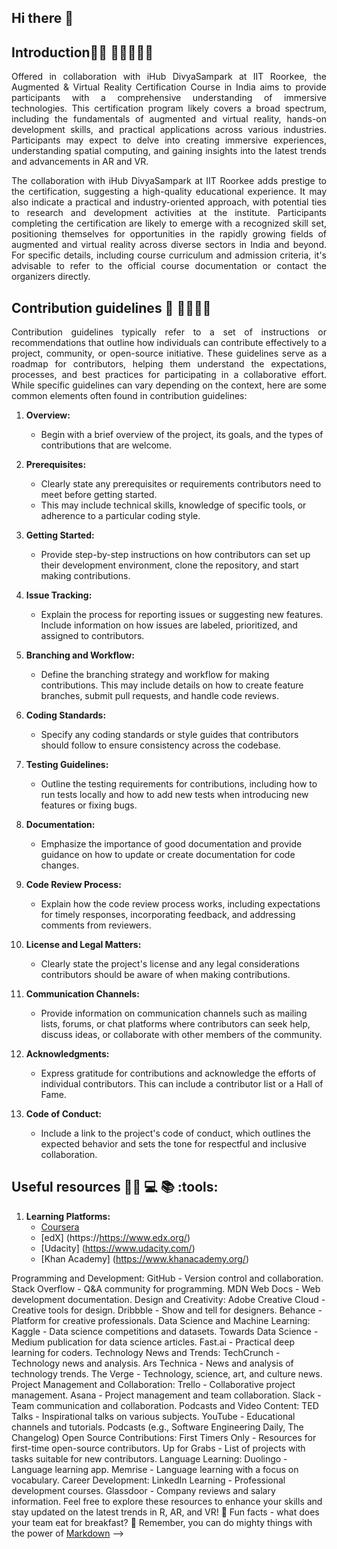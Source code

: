 ## Hi there 👋


## Introduction🙋‍♀️ :tada::tada::tada::tada::tada:

<p align="justify">
   Offered in collaboration with iHub DivyaSampark at IIT Roorkee, the Augmented & Virtual Reality Certification Course in India 
   aims to provide participants with a comprehensive understanding of immersive technologies. This certification program likely 
   covers a broad spectrum, including the fundamentals of augmented and virtual reality, hands-on development skills, and practical 
   applications across various industries. Participants may expect to delve into creating immersive experiences, understanding spatial 
   computing, and gaining insights into the latest trends and advancements in AR and VR.
</p>

<p align="justify">
    The collaboration with iHub DivyaSampark at IIT Roorkee adds prestige to the certification, suggesting a 
    high-quality educational experience. It may also indicate a practical and industry-oriented approach, with 
    potential ties to research and development activities at the institute. Participants completing the certification 
    are likely to emerge with a recognized skill set, positioning themselves for opportunities in the rapidly growing 
    fields of augmented and virtual reality across diverse sectors in India and beyond. For specific details, including 
    course curriculum and admission criteria, it's advisable to refer to the official course documentation or contact 
    the organizers directly.
</p>


## Contribution guidelines 🌈 :star2::star2::star2::star2:
<p align="justify">
   Contribution guidelines typically refer to a set of instructions or recommendations that outline how 
   individuals can contribute effectively to a project, community, or open-source initiative. These guidelines 
   serve as a roadmap for contributors, helping them understand the expectations, processes, and best practices 
   for participating in a collaborative effort. While specific guidelines can vary depending on the context, here 
   are some common elements often found in contribution guidelines:
</p>


1. **Overview:**
   - Begin with a brief overview of the project, its goals, and the types of contributions that are welcome.

2. **Prerequisites:**
   - Clearly state any prerequisites or requirements contributors need to meet before getting started.
   - This may include technical skills, knowledge of specific tools, or adherence to a particular coding style.

3. **Getting Started:**
   - Provide step-by-step instructions on how contributors can set up their development environment, clone the repository, and start making contributions.

4. **Issue Tracking:**
   -  Explain the process for reporting issues or suggesting new features. Include information on how issues are labeled, prioritized, and assigned to contributors.

5. **Branching and Workflow:**
   -  Define the branching strategy and workflow for making contributions. This may include details on how to create feature branches, submit pull requests, and handle code reviews.

6. **Coding Standards:**
   -  Specify any coding standards or style guides that contributors should follow to ensure consistency across the codebase.

7. **Testing Guidelines:**
   -  Outline the testing requirements for contributions, including how to run tests locally and how to add new tests when introducing new features or fixing bugs.

8. **Documentation:**
   -  Emphasize the importance of good documentation and provide guidance on how to update or create documentation for code changes.

9. **Code Review Process:**
    -  Explain how the code review process works, including expectations for timely responses, incorporating feedback, and addressing comments from reviewers.

10. **License and Legal Matters:**
    -  Clearly state the project's license and any legal considerations contributors should be aware of when making contributions.

11. **Communication Channels:**
    -  Provide information on communication channels such as mailing lists, forums, or chat platforms where contributors can seek help, discuss ideas, or collaborate with other members of the community.

12. **Acknowledgments:**
    - Express gratitude for contributions and acknowledge the efforts of individual contributors. This can include a contributor list or a Hall of Fame.

13. **Code of Conduct:**
    -  Include a link to the project's code of conduct, which outlines the expected behavior and sets the tone for respectful and inclusive collaboration.
   
      
## Useful resources 👩‍💻 :computer: :books: :tools:

1. **Learning Platforms:**
   - [Coursera](https://www.coursera.org/)
   - [edX] (https://https://www.edx.org/)
   - [Udacity] (https://www.udacity.com/)
   - [Khan Academy] (https://www.khanacademy.org/)
  
Programming and Development:
GitHub - Version control and collaboration.
Stack Overflow - Q&A community for programming.
MDN Web Docs - Web development documentation.
Design and Creativity:
Adobe Creative Cloud - Creative tools for design.
Dribbble - Show and tell for designers.
Behance - Platform for creative professionals.
Data Science and Machine Learning:
Kaggle - Data science competitions and datasets.
Towards Data Science - Medium publication for data science articles.
Fast.ai - Practical deep learning for coders.
Technology News and Trends:
TechCrunch - Technology news and analysis.
Ars Technica - News and analysis of technology trends.
The Verge - Technology, science, art, and culture news.
Project Management and Collaboration:
Trello - Collaborative project management.
Asana - Project management and team collaboration.
Slack - Team communication and collaboration.
Podcasts and Video Content:
TED Talks - Inspirational talks on various subjects.
YouTube - Educational channels and tutorials.
Podcasts (e.g., Software Engineering Daily, The Changelog)
Open Source Contributions:
First Timers Only - Resources for first-time open-source contributors.
Up for Grabs - List of projects with tasks suitable for new contributors.
Language Learning:
Duolingo - Language learning app.
Memrise - Language learning with a focus on vocabulary.
Career Development:
LinkedIn Learning - Professional development courses.
Glassdoor - Company reviews and salary information.
Feel free to explore these resources to enhance your skills and stay updated on the latest trends in R, AR, and VR!
🍿 Fun facts - what does your team eat for breakfast?
🧙 Remember, you can do mighty things with the power of [Markdown](https://docs.github.com/github/writing-on-github/getting-started-with-writing-and-formatting-on-github/basic-writing-and-formatting-syntax)
-->
